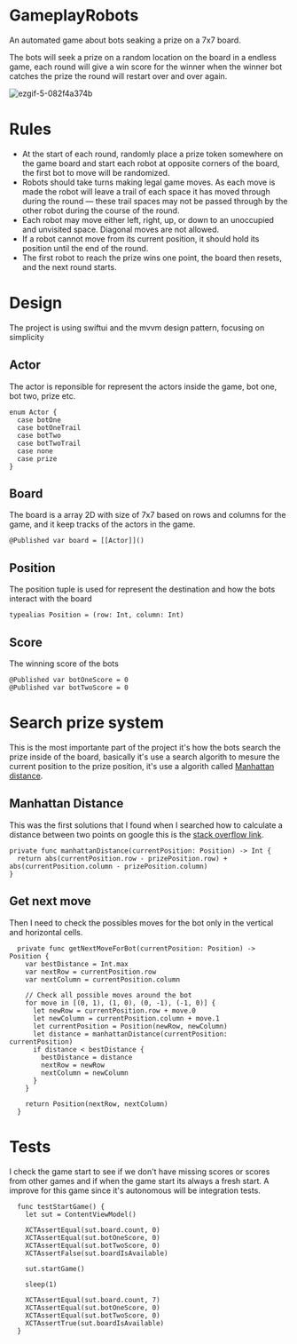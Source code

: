 # GameplayRobots
An automated game about bots seaking a prize on a 7x7 board.

The bots will seek a prize on a random location on the board in a endless game, each round will give a win score for the winner when the winner bot catches the prize the round will restart over and over again.

![ezgif-5-082f4a374b](https://github.com/PauloKeller/GameplayRobots/assets/21090990/23ad09f8-5b8a-4bd4-85b0-a004477f87f6)

# Rules

- At the start of each round, randomly place a prize token somewhere on the game board and start each robot at opposite corners of the board, the first bot to move will be randomized.
- Robots should take turns making legal game moves. As each move is made the robot will leave a trail of each space it has moved through during the round — these trail spaces may not be passed through by the other robot during the course of the round.
- Each robot may move either left, right, up, or down to an unoccupied and unvisited space. Diagonal moves are not allowed.
- If a robot cannot move from its current position, it should hold its position until the end of the round.
- The first robot to reach the prize wins one point, the board then resets, and the next round starts.

# Design 

The project is using swiftui and the mvvm design pattern, focusing on simplicity

## Actor

The actor is reponsible for represent the actors inside the game, bot one, bot two, prize etc.

```
enum Actor {
  case botOne
  case botOneTrail
  case botTwo
  case botTwoTrail
  case none
  case prize
}
```

## Board

The board is a array 2D with size of 7x7 based on rows and columns for the game, and it keep tracks of the actors in the game.

```
@Published var board = [[Actor]]()
```

## Position

The position tuple is used for represent the destination and how the bots interact with the board 

```
typealias Position = (row: Int, column: Int)
```

## Score

The winning score of the bots  

```
@Published var botOneScore = 0
@Published var botTwoScore = 0
```
# Search prize system 

This is the most importante part of the project it's how the bots search the prize inside of the board, basically it's use a search algorith to mesure the current position to the prize position, it's use a algorith called [Manhattan distance](https://en.wikipedia.org/wiki/Taxicab_geometry).

## Manhattan Distance

This was the first solutions that I found when I searched how to calculate a distance between two points on google this is the [stack overflow link](https://stackoverflow.com/questions/8224470/calculating-manhattan-distance).

```
private func manhattanDistance(currentPosition: Position) -> Int {
  return abs(currentPosition.row - prizePosition.row) + abs(currentPosition.column - prizePosition.column)
}
```

## Get next move

Then I need to check the possibles moves for the bot only in the vertical and horizontal cells. 

```
  private func getNextMoveForBot(currentPosition: Position) -> Position {
    var bestDistance = Int.max
    var nextRow = currentPosition.row
    var nextColumn = currentPosition.column
    
    // Check all possible moves around the bot
    for move in [(0, 1), (1, 0), (0, -1), (-1, 0)] {
      let newRow = currentPosition.row + move.0
      let newColumn = currentPosition.column + move.1
      let currentPosition = Position(newRow, newColumn)
      let distance = manhattanDistance(currentPosition: currentPosition)
      if distance < bestDistance {
        bestDistance = distance
        nextRow = newRow
        nextColumn = newColumn
      }
    }
    
    return Position(nextRow, nextColumn)
  }
```
# Tests

I check the game start to see if we don't have missing scores or scores from other games and if when the game start its always a fresh start.
A improve for this game since it's autonomous will be integration tests.

```
  func testStartGame() {
    let sut = ContentViewModel()
    
    XCTAssertEqual(sut.board.count, 0)
    XCTAssertEqual(sut.botOneScore, 0)
    XCTAssertEqual(sut.botTwoScore, 0)
    XCTAssertFalse(sut.boardIsAvailable)
    
    sut.startGame()
    
    sleep(1)
    
    XCTAssertEqual(sut.board.count, 7)
    XCTAssertEqual(sut.botOneScore, 0)
    XCTAssertEqual(sut.botTwoScore, 0)
    XCTAssertTrue(sut.boardIsAvailable)
  }
```

  
